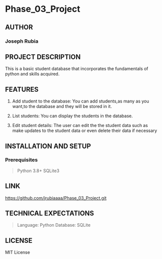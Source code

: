 # Phase_03_Project
## AUTHOR
### Joseph Rubia

## PROJECT DESCRIPTION
This is a basic student database that incorporates the fundamentals of python and skills acquired.


## FEATURES
1. Add student to the database:
You can add students,as many as you want,to the database and they will be stored in it.


2. List students:
You can display the students in the database.

3. Edit student details:
The user can edit the the student data such as make updates to the student data or even delete their data if necessary

## INSTALLATION AND SETUP
### Prerequisites
> Python 3.8+
> SQLite3

## LINK
https://github.com/jrubiaaaa/Phase_03_Project.git

## TECHNICAL EXPECTATIONS
> Language: Python
> Database: SQLite

## LICENSE
MIT License
